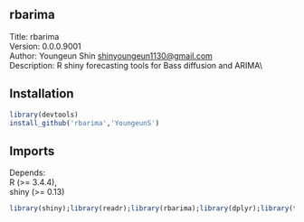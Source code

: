 
## rbarima

Title: rbarima\
Version: 0.0.0.9001\
Author: Youngeun Shin <shinyoungeun1130@gmail.com>\
Description: R shiny forecasting tools for Bass diffusion and ARIMA\

## Installation

``` r
library(devtools)
install_github('rbarima','YoungeunS')
```

## Imports

Depends:\
	R (>= 3.4.4),\
	shiny (>= 0.13)
	
``` r
library(shiny);library(readr);library(rbarima);library(dplyr);library(tidyr);library(tseries);library(forecast);library(data.table);library(nlstools);library(minpack.lm);library(propagate);library(ggplot2);library(shinydashboard);library(reshape2);library(rsconnect);library(cowplot);library(grid);library(ggthemes);library(DT);library(stats);library(plotly);library(formattable)
```



